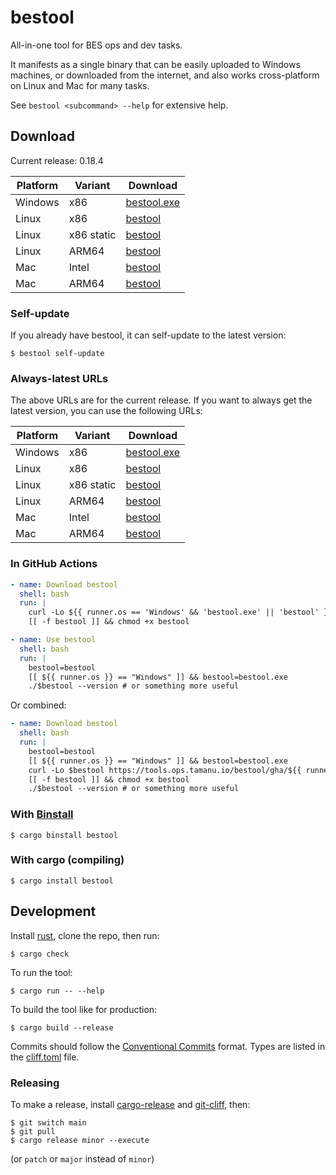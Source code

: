 # bestool

All-in-one tool for BES ops and dev tasks.

It manifests as a single binary that can be easily uploaded to Windows machines, or downloaded from the internet, and also works cross-platform on Linux and Mac for many tasks.

See `bestool <subcommand> --help` for extensive help.

## Download

Current release: 0.18.4

| Platform | Variant | Download |
| -------- | ------- | -------- |
| Windows | x86 | [bestool.exe](https://tools.ops.tamanu.io/bestool/0.18.4/x86_64-pc-windows-msvc/bestool.exe) |
| Linux | x86 | [bestool](https://tools.ops.tamanu.io/bestool/0.18.4/x86_64-unknown-linux-gnu/bestool) |
| Linux | x86 static | [bestool](https://tools.ops.tamanu.io/bestool/0.18.4/x86_64-unknown-linux-musl/bestool) |
| Linux | ARM64 | [bestool](https://tools.ops.tamanu.io/bestool/0.18.4/aarch64-unknown-linux-musl/bestool) |
| Mac | Intel | [bestool](https://tools.ops.tamanu.io/bestool/0.18.4/x86_64-apple-darwin/bestool) |
| Mac | ARM64 | [bestool](https://tools.ops.tamanu.io/bestool/0.18.4/aarch64-apple-darwin/bestool) |

### Self-update

If you already have bestool, it can self-update to the latest version:

```console
$ bestool self-update
```

### Always-latest URLs

The above URLs are for the current release. If you want to always get the latest version, you can use the following URLs:

| Platform | Variant | Download |
| -------- | ------- | -------- |
| Windows | x86 | [bestool.exe](https://tools.ops.tamanu.io/bestool/latest/x86_64-pc-windows-msvc/bestool.exe?latest) |
| Linux | x86 | [bestool](https://tools.ops.tamanu.io/bestool/latest/x86_64-unknown-linux-gnu/bestool?latest) |
| Linux | x86 static | [bestool](https://tools.ops.tamanu.io/bestool/latest/x86_64-unknown-linux-musl/bestool?latest) |
| Linux | ARM64 | [bestool](https://tools.ops.tamanu.io/bestool/latest/aarch64-unknown-linux-musl/bestool?latest) |
| Mac | Intel | [bestool](https://tools.ops.tamanu.io/bestool/latest/x86_64-apple-darwin/bestool?latest) |
| Mac | ARM64 | [bestool](https://tools.ops.tamanu.io/bestool/latest/aarch64-apple-darwin/bestool?latest) |

### In GitHub Actions

```yaml
- name: Download bestool
  shell: bash
  run: |
    curl -Lo ${{ runner.os == 'Windows' && 'bestool.exe' || 'bestool' }} https://tools.ops.tamanu.io/bestool/gha/${{ runner.os }}-${{ runner.arch }}?bust=${{ github.run_id }}
    [[ -f bestool ]] && chmod +x bestool

- name: Use bestool
  shell: bash
  run: |
    bestool=bestool
    [[ ${{ runner.os }} == "Windows" ]] && bestool=bestool.exe
    ./$bestool --version # or something more useful
```

Or combined:

```yaml
- name: Download bestool
  shell: bash
  run: |
    bestool=bestool
    [[ ${{ runner.os }} == "Windows" ]] && bestool=bestool.exe
    curl -Lo $bestool https://tools.ops.tamanu.io/bestool/gha/${{ runner.os }}-${{ runner.arch }}?bust=${{ github.run_id }}
    [[ -f bestool ]] && chmod +x bestool
    ./$bestool --version # or something more useful
```

### With [Binstall](https://github.com/cargo-bins/cargo-binstall)

```console
$ cargo binstall bestool
```

### With cargo (compiling)

```console
$ cargo install bestool
```

## Development

Install [rust](https://rustup.rs), clone the repo, then run:

```console
$ cargo check
```

To run the tool:

```console
$ cargo run -- --help
```

To build the tool like for production:

```console
$ cargo build --release
```

Commits should follow the [Conventional Commits](https://www.conventionalcommits.org/en/v1.0.0/) format.
Types are listed in the [cliff.toml](./cliff.toml#L62-L78) file.

### Releasing

To make a release, install [cargo-release](https://github.com/crate-ci/cargo-release) and [git-cliff](https://git-cliff.org/), then:

```console
$ git switch main
$ git pull
$ cargo release minor --execute
```

(or `patch` or `major` instead of `minor`)
